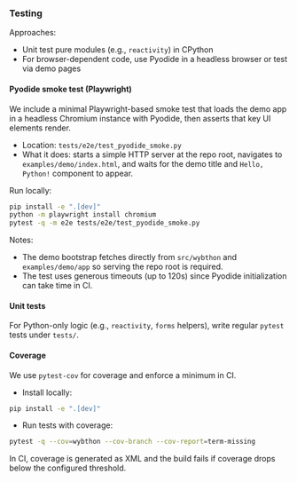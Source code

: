 ### Testing

Approaches:

- Unit test pure modules (e.g., `reactivity`) in CPython
- For browser-dependent code, use Pyodide in a headless browser or test via demo pages

#### Pyodide smoke test (Playwright)

We include a minimal Playwright-based smoke test that loads the demo app in a headless Chromium instance with Pyodide, then asserts that key UI elements render.

- Location: `tests/e2e/test_pyodide_smoke.py`
- What it does: starts a simple HTTP server at the repo root, navigates to `examples/demo/index.html`, and waits for the demo title and `Hello, Python!` component to appear.

Run locally:

```bash
pip install -e ".[dev]"
python -m playwright install chromium
pytest -q -m e2e tests/e2e/test_pyodide_smoke.py
```

Notes:

- The demo bootstrap fetches directly from `src/wybthon` and `examples/demo/app` so serving the repo root is required.
- The test uses generous timeouts (up to 120s) since Pyodide initialization can take time in CI.

#### Unit tests

For Python-only logic (e.g., `reactivity`, `forms` helpers), write regular `pytest` tests under `tests/`.

#### Coverage

We use `pytest-cov` for coverage and enforce a minimum in CI.

- Install locally:

```bash
pip install -e ".[dev]"
```

- Run tests with coverage:

```bash
pytest -q --cov=wybthon --cov-branch --cov-report=term-missing
```

In CI, coverage is generated as XML and the build fails if coverage drops below the configured threshold.
